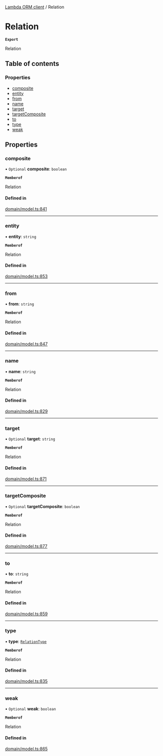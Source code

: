[Lambda ORM client](../README.md) / Relation

# Relation

**`Export`**

Relation

## Table of contents

### Properties

- [composite](Relation.md#composite)
- [entity](Relation.md#entity)
- [from](Relation.md#from)
- [name](Relation.md#name)
- [target](Relation.md#target)
- [targetComposite](Relation.md#targetcomposite)
- [to](Relation.md#to)
- [type](Relation.md#type)
- [weak](Relation.md#weak)

## Properties

### composite

• `Optional` **composite**: `boolean`

**`Memberof`**

Relation

#### Defined in

[domain/model.ts:841](https://github.com/FlavioLionelRita/lambdaorm-client-node/blob/accb0c4/src/lib/domain/model.ts#L841)

___

### entity

• **entity**: `string`

**`Memberof`**

Relation

#### Defined in

[domain/model.ts:853](https://github.com/FlavioLionelRita/lambdaorm-client-node/blob/accb0c4/src/lib/domain/model.ts#L853)

___

### from

• **from**: `string`

**`Memberof`**

Relation

#### Defined in

[domain/model.ts:847](https://github.com/FlavioLionelRita/lambdaorm-client-node/blob/accb0c4/src/lib/domain/model.ts#L847)

___

### name

• **name**: `string`

**`Memberof`**

Relation

#### Defined in

[domain/model.ts:829](https://github.com/FlavioLionelRita/lambdaorm-client-node/blob/accb0c4/src/lib/domain/model.ts#L829)

___

### target

• `Optional` **target**: `string`

**`Memberof`**

Relation

#### Defined in

[domain/model.ts:871](https://github.com/FlavioLionelRita/lambdaorm-client-node/blob/accb0c4/src/lib/domain/model.ts#L871)

___

### targetComposite

• `Optional` **targetComposite**: `boolean`

**`Memberof`**

Relation

#### Defined in

[domain/model.ts:877](https://github.com/FlavioLionelRita/lambdaorm-client-node/blob/accb0c4/src/lib/domain/model.ts#L877)

___

### to

• **to**: `string`

**`Memberof`**

Relation

#### Defined in

[domain/model.ts:859](https://github.com/FlavioLionelRita/lambdaorm-client-node/blob/accb0c4/src/lib/domain/model.ts#L859)

___

### type

• **type**: [`RelationType`](../enums/RelationType.md)

**`Memberof`**

Relation

#### Defined in

[domain/model.ts:835](https://github.com/FlavioLionelRita/lambdaorm-client-node/blob/accb0c4/src/lib/domain/model.ts#L835)

___

### weak

• `Optional` **weak**: `boolean`

**`Memberof`**

Relation

#### Defined in

[domain/model.ts:865](https://github.com/FlavioLionelRita/lambdaorm-client-node/blob/accb0c4/src/lib/domain/model.ts#L865)
